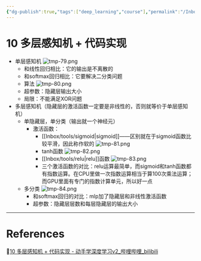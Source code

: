 ```yaml
---
{"dg-publish":true,"tags":["deep_learning","course"],"permalink":"/Inbox/study/人工智能/机器学习/深度学习/李沐学深度学习/10 多层感知机 + 代码实现/","dgPassFrontmatter":true}
---
```




# 10 多层感知机 + 代码实现
- 单层感知机
    ![tmp-79.png](/img/user/Assets/attachments/tmp/tmp-79.png)
    - 和线性回归相比：它的输出是不离散的
	- 和softmax回归相比：它要解决二分类问题
	- 算法
	![tmp-80.png](/img/user/Assets/attachments/tmp/tmp-80.png)
	- 超参数：隐藏层输出大小
	- 局限：不能满足XOR问题
- 多层感知机（隐藏层的激活函数一定要是非线性的，否则就等价于单层感知机）
	- 单隐藏层，单分类（输出就一个神经元）
		- 激活函数：
			- [[Inbox/tools/sigmoid\|sigmoid]]——区别就在于sigmoid函数比较平滑，因此称作软的
			![tmp-81.png](/img/user/Assets/attachments/tmp/tmp-81.png)
			- tanh函数
			![tmp-82.png](/img/user/Assets/attachments/tmp/tmp-82.png)
			- [[Inbox/tools/relu\|relu]]函数
			![tmp-83.png](/img/user/Assets/attachments/tmp/tmp-83.png)
			- 三个激活函数的对比：relu运算最简单，而sigmoid和tanh函数都有指数运算。在CPU里做一次指数运算相当于算100次乘法运算；而GPU里面有专门的指数计算单元，所以好一点
	- 多分类
    	![tmp-84.png](/img/user/Assets/attachments/tmp/tmp-84.png)
		- 和softmax回归的对比：mlp加了隐藏层和非线性激活函数
		- 超参数：隐藏层层数和每层隐藏层的输出大小

---
# References
🔗[10 多层感知机 + 代码实现 - 动手学深度学习v2_哔哩哔哩_bilibili](https://www.bilibili.com/video/BV1hh411U7gn/?spm_id_from=333.1387.collection.video_card.click&vd_source=73a67190a2e14f51c71c0fa447f094aa)